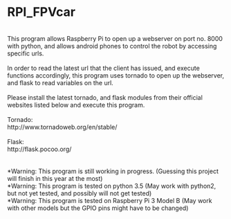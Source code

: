 # RPI_FPVcar
<br>
This program allows Raspberry Pi to open up a webserver on port no. 8000 with python, and allows android phones to control the robot by accessing specific urls. <br>
<br>
In order to read the latest url that the client has issued, and execute functions accordingly, this program uses tornado to open up the webserver, and flask to read variables on the url. <br>
<br>
Please install the latest tornado, and flask modules from their official websites listed below and execute this program. <br>
<br>
Tornado: <br>
http://www.tornadoweb.org/en/stable/ <br>
<br>
Flask: <br>
http://flask.pocoo.org/ <br>
<br>
<br>
*Warning: This program is still working in progress. (Guessing this project will finish in this year at the most) <br>
*Warning: This program is tested on python 3.5 (May work with python2, but not yet tested, and possibly will not get tested) <br>
*Warning: This program is tested on Raspberry Pi 3 Model B (May work with other models but the GPIO pins might have to be changed) <br>
